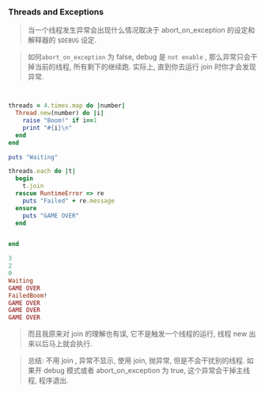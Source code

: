 ### Threads and Exceptions

> 当一个线程发生异常会出现什么情况取决于 abort_on_exception 的设定和解释器的 `$DEBUG` 设定.

> 如何`abort_on_exception` 为 false, debug 是 `not enable` , 那么异常只会干掉当前的线程, 所有剩下的继续跑.  实际上, 直到你去运行 join 时你才会发现异常. 

```ruby


threads = 4.times.map do |number|
  Thread.new(number) do |i|
    raise "Boom!" if i==1
    print "#{i}\n"
  end
end

puts "Waiting"

threads.each do |t|
  begin
    t.join
  rescue RuntimeError => re
    puts "Failed" + re.message
  ensure
    puts "GAME OVER"
  end


end

3
2
0
Waiting
GAME OVER
FailedBoom!
GAME OVER
GAME OVER
GAME OVER


```

> 而且我原来对 join 的理解也有误, 它不是触发一个线程的运行, 线程 new 出来以后马上就会执行.

> 总结: 不用 join , 异常不显示, 使用 join, 抛异常, 但是不会干扰别的线程. 如果开 debug 模式或者 abort_on_exception 为 true, 这个异常会干掉主线程, 程序退出.
